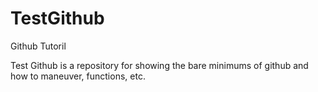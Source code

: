 # TestGithub
Github Tutoril

Test Github is a repository for showing the bare minimums of github and how to maneuver, functions, etc.
